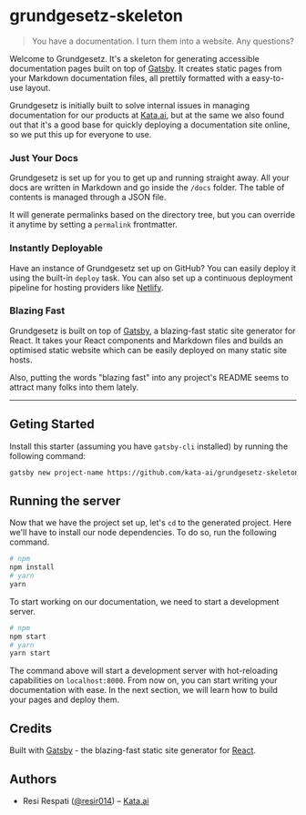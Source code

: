 # grundgesetz-skeleton

> You have a documentation. I turn them into a website. Any questions?

Welcome to Grundgesetz. It's a skeleton for generating accessible documentation pages built on top of [Gatsby](https://www.gatsbyjs.org). It creates static pages from your Markdown documentation files, all prettily formatted with a easy-to-use layout.

Grundgesetz is initially built to solve internal issues in managing documentation for our products at [Kata.ai](https://kata.ai/), but at the same we also found out that it's a good base for quickly deploying a documentation site online, so we put this up for everyone to use.

### Just Your Docs

Grundgesetz is set up for you to get up and running straight away. All your docs are written in Markdown and go inside the `/docs` folder. The table of contents is managed through a JSON file.

It will generate permalinks based on the directory tree, but you can override it anytime by setting a `permalink` frontmatter.

### Instantly Deployable

Have an instance of Grundgesetz set up on GitHub? You can easily deploy it using the built-in `deploy` task. You can also set up a continuous deployment pipeline for hosting providers like [Netlify](https://www.netlify.com/).

### Blazing Fast

Grundgesetz is built on top of [Gatsby](https://www.gatsbyjs.org), a blazing-fast static site generator for React. It takes your React components and Markdown files and builds an optimised static website which can be easily deployed on many static site hosts.

Also, putting the words "blazing fast" into any project's README seems to attract many folks into them lately.

---

## Geting Started

Install this starter (assuming you have `gatsby-cli` installed) by running the following command:

```bash
gatsby new project-name https://github.com/kata-ai/grundgesetz-skeleton
```

## Running the server

Now that we have the project set up, let's `cd` to the generated project. Here we'll have to install our node dependencies. To do so, run the following command.

```bash
# npm
npm install
# yarn
yarn
```

To start working on our documentation, we need to start a development server.

```bash
# npm
npm start
# yarn
yarn start
```

The command above will start a development server with hot-reloading capabilities on `localhost:8000`. From now on, you can start writing your documentation with ease. In the next section, we will learn how to build your pages and deploy them.

## Credits

Built with [Gatsby](https://www.gatsbyjs.org/) - the blazing-fast static site generator for [React](https://facebook.github.io/react/).

## Authors

* Resi Respati ([@resir014](https://twitter.com/resir014)) – [Kata.ai](https://kata.ai)
